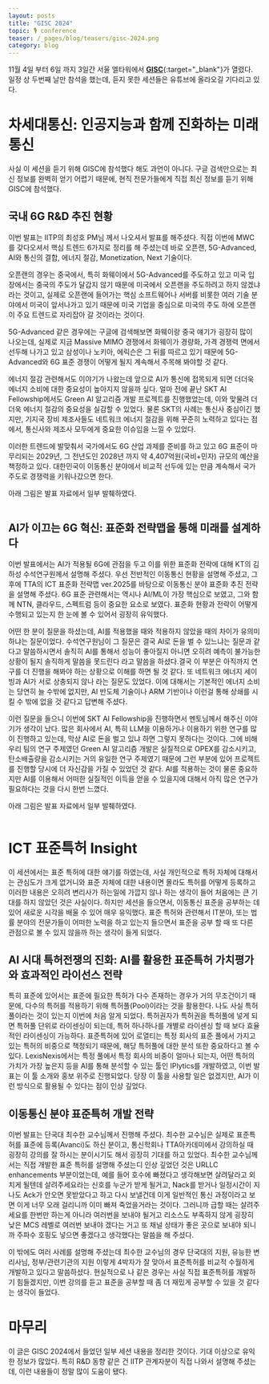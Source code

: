 ```yaml
---
layout: posts
title: "GISC 2024"
topic: 🎙️ conference
teaser: /_pages/blog/teasers/gisc-2024.png
category: blog
---
```


11월 4일 부터 6일 까지 3일간 서울 엘타워에서 [**GISC**](https://gisc.or.kr/){:target="_blank"}가 열렸다. 일정 상 두번째 날만 참석을 했는데, 듣지 못한 세션들은 유튜브에 올라오길 기다리고 있다.

# 차세대통신: 인공지능과 함께 진화하는 미래 통신

사실 이 세션을 듣기 위해 GISC에 참석했다 해도 과언이 아니다. 구글 검색만으로는 최신 정보를 완벽히 얻기 어렵기 때문에, 현직 전문가들에게 직접 최신 정보를 듣기 위해 GISC에 참석했다.

## 국내 6G R&D 추진 현황

이번 발표는 IITP의 최성호 PM님 께서 나오셔서 발표를 해주셨다. 직접 이번에 MWC를 갖다오셔서 핵심 트렌드 6가지로 정리를 해 주셨는데 바로 오픈랜, 5G-Advanced, AI와 통신의 결합, 에너지 절감, Monetization, Next 기술이다.

오픈랜의 경우는 중국에서, 특히 화웨이에서 5G-Advanced를 주도하고 있고 미국 입장에서는 중국의 주도가 달갑지 않기 때문에 미국에서 오픈랜을 주도하려고 하지 않겠냐라는 것이고, 실제로 오픈랜에 들어가는 핵심 소프트웨어나 서버를 비롯한 여러 기술 분야에서 미국이 앞서나가고 있기 때문에 미국 기업을 중심으로 미국의 주도 하에 오픈랜이 주요 트렌드로 자리잡아 갈 것이라는 것이다.

5G-Advanced 같은 경우에는 구글에 검색해보면 화웨이랑 중국 얘기가 굉장히 많이 나오는데, 실제로 지금 Massive MIMO 경쟁에서 화웨이가 경량화, 가격 경쟁력 면에서 선두해 나가고 있고 삼성이나 노키아, 에릭슨은 그 뒤를 따르고 있기 때문에 5G-Advanced와 6G 표준 경쟁이 어떻게 될지 계속해서 주목해 봐야할 것 같다.

에너지 절감 관련해서도 이야기가 나왔는데 앞으로 AI가 통신에 접목되게 되면 더더욱 에너지 소비에 대한 중요성이 높아지지 않을까 싶다. 얼마 전에 끝난 SKT AI Fellowship에서도 Green AI 알고리즘 개발 프로젝트를 진행했었는데, 이와 맞물려 더더욱 에너지 절감의 중요성을 실감할 수 있었다. 물론 SKT의 사례는 통신사 중심이긴 했지만, 기지국 장비 제조사들도 네트워크 에너지 절감을 위해 꾸준히 노력하고 있다는 점에서, 통신사와 제조사 모두에게 중요한 이슈임을 느낄 수 있었다.

이러한 트렌드에 발맞춰서 국가에서도 6G 산업 과제를 준비를 하고 있고 6G 표준이 마무리되는 2029년, 그 전년도인 2028년 까지 약 4,407억원(국비+민자) 규모의 예산을 책정하고 있다. 대한민국이 이동통신 분야에서 비교적 선두에 있는 만큼 계속해서 국가 주도로 경쟁력을 키워나갔으면 한다.

아래 그림은 발표 자료에서 일부 발췌하였다.

<div class="post__stage-container">
    <div class="post__stage">
        <img class="modal" src="/_pages/blog/images/gisc_2024/1.png" alt=""/>
    </div>
    <div class="post__stage">
        <img class="modal" src="/_pages/blog/images/gisc_2024/2.png" alt=""/>
    </div>
</div>
<div class="post__stage-container">
    <div class="post__stage">
        <img class="modal" src="/_pages/blog/images/gisc_2024/3.png" alt=""/>
    </div>
    <div class="post__stage">
        <img class="modal" src="/_pages/blog/images/gisc_2024/4.png" alt=""/>
    </div>
</div>

## AI가 이끄는 6G 혁신: 표준화 전략맵을 통해 미래를 설계하다

이번 발표에서는 AI가 적용될 6G에 관점을 두고 이를 위한 표준화 전략에 대해 KT의 김하성 수석연구원께서 설명해 주셨다. 우선 전반적인 이동통신 현황을 설명해 주셨고, 그 후에 TTA의 ICT 표준화 전략맵 ver.2025를 바탕으로 이동통신 분야 표준화 추진 전략을 설명해 주셨다. 6G 표준 관련해서는 역시나 AI/ML이 가장 핵심으로 보였고, 그와 함께 NTN, 클라우드, 스펙트럼 등이 중요한 요소로 보였다. 표준화 현황과 전략이 어떻게 수행되고 있는지 한 눈에 볼 수 있어서 굉장히 유익했다.

어떤 한 분이 질문을 하셨는데, AI를 적용했을 때와 적용하지 않았을 때의 차이가 유의미 하냐는 질문이었다. 수석연구원님이 그 질문은 결국 AI로 돈을 벌 수 있느냐는 질문과 같다고 말씀하시면서 솔직히 AI를 통해서 성능이 좋아질지 아니면 오히려 예측이 불가능한 상황이 될지 솔직하게 말씀을 못드린다 라고 말씀을 하셨다.결국 이 부분은 아직까지 연구를 더 진행을 해봐야 하는 상황으로 이해를 하면 될 것 같다. 또 네트워크 에너지 세이빙과 AI가 서로 상충되지 않나 라는 질문도 있었다. 이에 대해서는 기본적인 에너지 소비는 당연히 늘 수밖에 없지만, AI 반도체 기술이나 ARM 기반이나 이런걸 통해 상쇄를 시킬 수 밖에 없을 것 같다고 답변해 주셨다.

이런 질문을 들으니 이번에 SKT AI Fellowship을 진행하면서 멘토님께서 해주신 이야기가 생각이 났다. 많은 회사에서 AI, 특히 LLM을 이용하거나 이용하기 위한 연구를 많이 진행하고 있는데, 막상 AI로 돈을 벌고 있냐 하면 그렇지 못하다는 것이다. 그에 비해 우리 팀의 연구 주제였던 Green AI 알고리즘 개발은 실질적으로 OPEX를 감소시키고, 탄소배출량을 감소시키는 거의 유일한 연구 주제였기 때문에 그런 부분에 있어 프로젝트를 진행할 당시에 더 자신감을 가질 수 있었던 것 같다. AI를 적용하는 것이 물론 중요하지만 AI를 이용해서 어떠한 실질적인 이득을 얻을 수 있을지에 대해서 아직 많은 연구가 필요하다는 것을 다시 한번 느꼈다.

아래 그림은 발표 자료에서 일부 발췌하였다.

<div class="post__stage-container">
    <div class="post__stage">
        <img class="modal" src="/_pages/blog/images/gisc_2024/5.png" alt=""/>
    </div>
    <div class="post__stage">
        <img class="modal" src="/_pages/blog/images/gisc_2024/6.png" alt=""/>
    </div>
</div>
<div class="post__stage-container">
    <div class="post__stage">
        <img class="modal" src="/_pages/blog/images/gisc_2024/7.png" alt=""/>
    </div>
    <div class="post__stage">
        <img class="modal" src="/_pages/blog/images/gisc_2024/8.png" alt=""/>
    </div>
</div>

# ICT 표준특허 Insight

이 세션에서는 표준 특허에 대한 얘기를 하였는데, 사실 개인적으로 특허 자체에 대해서는 관심도가 크게 없거니와 표준 자체에 대한 내용이면 몰라도 특허를 어떻게 등록하고 이러한 내용은 오히려 변리사가 하는일에 가깝지 않나 하는 생각이 들어 처음에는 큰 기대를 하지 않았던 것은 사실이다. 하지만 세션을 들으면서, 이동통신 표준을 공부하는 데 있어 새로운 시각을 배울 수 있어 매우 유익했다. 표준 특허와 관련해서 IT분야, 또는 법률 분야의 전문가들이 어떠한 노력을 하고 있는지 들으면서 표준을 공부 할 때 또 다른 관점으로 볼 수 있지 않을까 하는 생각이 들게 되었다.

## AI 시대 특허전쟁의 진화: AI를 활용한 표준특허 가치평가와 효과적인 라이선스 전략

특히 표준에 있어서는 표준에 필요한 특허가 다수 존재하는 경우가 거의 무조건이기 때문에, 다수의 특허를 적용하기 위해 특허풀(Pool)이라는 것을 활용한다. 나도 사실 특허풀이라는 것이 있는지 이번에 처음 알게 되었다. 특허권자가 특허권을 특허풀에 넣게 되면 특허풀 단위로 라이센싱이 되는데, 특허 하나하나를 개별로 라이센싱 할 때 보다 효율적인 라이센싱이 가능하다. 표준특허에 있어 로열티는 특정 회사의 표준 풀에서 가지고 있는 특허의 비중으로 책정되기 때문에, 해당 특허풀에 대한 분석 또한 중요하다고 볼 수 있다. LexisNexis에서는 특정 풀에서 특정 회사의 비중이 얼마나 되는지, 어떤 특허의 가치가 가장 높은지 등을 AI를 통해 분석할 수 있는 툴인 IPlytics를 개발하였고, 이번 발표는 이 툴 소개와 홍보 위주로 진행되었다. 당장 이 툴을 사용할 일은 없겠지만, AI가 이런 방식으로 활용될 수 있다는 점이 인상 깊었다.

## 이동통신 분야 표준특허 개발 전략

이번 발표는 단국대 최수한 교수님께서 진행해 주셨다. 최수한 교수님은 실제로 표준특허를 표준에 등록(Avanci)도 하신 분이고, 통신학회나 TTA아카데미에서 강의하실 때 굉장히 강의를 잘 하시는 분이시기도 해서 굉장히 기대를 하고 있었다. 최수한 교수님께서는 직접 개발한 표준 특허를 설명해 주셨는디 인상 깊었던 것은 URLLC enhancements 부분이었는데, 예를 들어 호수에 빠졌다고 생각해보면 살려달라고 외치게 될텐데 살려주세요라는 신호를 누군가 받게 될거고, Nack를 받거나 일정시간이 지나도 Ack가 안오면 못받았다고 하고 다시 보낼건데 이게 일반적인 통신 과정이라고 보면 이게 너무 오래 걸리니까 이미 빠져 죽었을거라는 것이다. 그러니까 급할 때는 살려주세요를 한번만 하는게 아니라 여러번을 보내야 될거고 리소스도 부족하지 않게 굉장히 낮은 MCS 레벨로 여러번 보내야 겠다는 거고 또 채널 상태가 좋은 곳으로 보내야 되니까 주파수 호핑도 넣으면 좋겠다고 생각했다는 말씀을 해 주셨다.

이 밖에도 여러 사례를 설명해 주셨는데 최수한 교수님의 경우 단국대의 지원, 유능한 변리사님, 정부/관련기관의 지원 이렇게 4박자가 잘 맞아서 표준특허를 비교적 수월하게 개발하고 있다고 말씀하셨다. 현실적으로 나 같은 경우는 사실 직접 표준특허를 개발하기 힘들겠지만, 이번 강의를 듣고 표준을 공부할 때 좀 더 재밌게 공부할 수 있을 것 같다는 생각이 들었다.

# 마무리

이 글은 GISC 2024에서 들었던 일부 세션 내용을 정리한 것이다. 기대 이상으로 유익한 정보가 많았다. 특히 R&D 동향 같은 건 IITP 관계자분이 직접 나와서 설명해 주셨는데, 이런 내용들이 정말 많이 도움이 됐다.
<!-- GISC를 개최해 준 TTA랑 다른 주최/주관 기관들한테 감사의 말씀을 전한다. -->